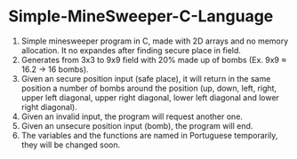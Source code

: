 # Simple-MineSweeper-C-Language
1) Simple minesweeper program in C, made with 2D arrays and no memory allocation. It no expandes after finding secure place in field.
2) Generates from 3x3 to 9x9 field with 20% made up of bombs (Ex. 9x9 ≈ 16.2 -> 16 bombs).
3) Given an secure position input (safe place), it will return in the same position a number of bombs around the position (up, down, left, right, upper left diagonal, upper right diagonal, lower left diagonal and lower right diagonal).
5) Given an invalid input, the program will request another one.
6) Given an unsecure position input (bomb), the program will end.
7) The variables and the functions are named in Portuguese temporarily, they will be changed soon.

